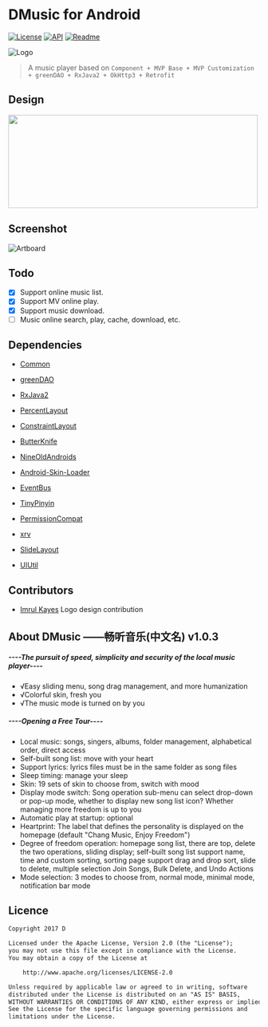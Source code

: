 # DMusic for Android

[![License](https://img.shields.io/badge/license-Apache%202-green.svg)](https://www.apache.org/licenses/LICENSE-2.0)
[![API](https://img.shields.io/badge/API-11%2B-green.svg?style=flat)](https://android-arsenal.com/api?level=11)
[![Readme](https://img.shields.io/badge/README-%E4%B8%AD%E6%96%87-brightgreen.svg)](https://github.com/Dsiner/DMusic/blob/master/README-zh.md)

![Logo](https://github.com/Dsiner/DMusic/blob/master/app/src/main/res/mipmap-xhdpi/ic_launcher.png)

> A music player based on `Component + MVP Base + MVP Customization + greenDAO + RxJava2 + OkHttp3 + Retrofit`

## Design
<img src="https://github.com/Dsiner/DMusic/blob/master/screenshot/design.png" width="500" height="187"/>

## Screenshot
![Artboard](https://github.com/Dsiner/DMusic/blob/master/screenshot/screenshot0.png)

## Todo
- [x] Support online music list.
- [x] Support MV online play.
- [x] Support music download.
- [ ] Music online search, play, cache, download, etc.

## Dependencies
- [Common](https://github.com/Dsiner/Common)
- [greenDAO](https://github.com/greenrobot/greenDAO)
- [RxJava2](https://github.com/ReactiveX/RxJava)

- [PercentLayout]()
- [ConstraintLayout]()
- [ButterKnife](https://github.com/JakeWharton/butterknife)
- [NineOldAndroids](https://github.com/JakeWharton/NineOldAndroids)
- [Android-Skin-Loader](https://github.com/fengjundev/Android-Skin-Loader)

- [EventBus](https://github.com/greenrobot/EventBus)
- [TinyPinyin](https://github.com/promeG/TinyPinyin)

- [PermissionCompat](https://github.com/Dsiner/PermissionCompat)
- [xrv](https://github.com/Dsiner/xRecyclerViewF)
- [SlideLayout](https://github.com/Dsiner/SlideLayout)
- [UIUtil](https://github.com/Dsiner/UIUtil)

## Contributors
- [Imrul Kayes](https://github.com/saifulfrank) Logo design contribution

## About DMusic  ——畅听音乐(中文名) v1.0.3

##### ----The pursuit of speed, simplicity and security of the local music player----

* √Easy sliding menu, song drag management, and more humanization
* √Colorful skin, fresh you
* √The music mode is turned on by you

##### ----Opening a Free Tour----
* Local music: songs, singers, albums, folder management, alphabetical order, direct access
* Self-built song list: move with your heart
* Support lyrics: lyrics files must be in the same folder as song files
* Sleep timing: manage your sleep
* Skin: 19 sets of skin to choose from, switch with mood
* Display mode switch: Song operation sub-menu can select drop-down or pop-up mode, whether to display new song list icon? Whether managing more freedom is up to you
* Automatic play at startup: optional
* Heartprint: The label that defines the personality is displayed on the homepage (default "Chang Music, Enjoy Freedom")
* Degree of freedom operation: homepage song list, there are top, delete the two operations, sliding display; self-built song list support name, time and custom sorting, sorting page support drag and drop sort, slide to delete, multiple selection Join Songs, Bulk Delete, and Undo Actions
* Mode selection: 3 modes to choose from, normal mode, minimal mode, notification bar mode

## Licence

```txt
Copyright 2017 D

Licensed under the Apache License, Version 2.0 (the "License");
you may not use this file except in compliance with the License.
You may obtain a copy of the License at

    http://www.apache.org/licenses/LICENSE-2.0

Unless required by applicable law or agreed to in writing, software
distributed under the License is distributed on an "AS IS" BASIS,
WITHOUT WARRANTIES OR CONDITIONS OF ANY KIND, either express or implied.
See the License for the specific language governing permissions and
limitations under the License.
```
